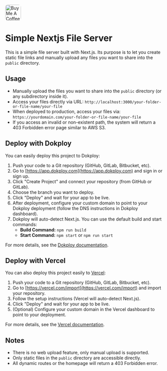 <a href="https://buymeacoffee.com/x45qN8k" target="_blank">
  <img src="https://cdn.buymeacoffee.com/buttons/v2/default-yellow.png" alt="Buy Me A Coffee" height="50" style="border-radius:8px" />
</a>

# Simple Nextjs File Server

This is a simple file server built with Next.js. Its purpose is to let you create static file links and manually upload any files you want to share into the `public` directory.

## Usage

- Manually upload the files you want to share into the `public` directory (or any subdirectory inside it).
- Access your files directly via URL: `http://localhost:3000/your-folder-or-file-name/your-file`
- When deployed to production, access your files via: `https://yourdomain.com/your-folder-or-file-name/your-file`
- If you access an invalid or non-existent path, the system will return a 403 Forbidden error page similar to AWS S3.

## Deploy with Dokploy

You can easily deploy this project to Dokploy:

1. Push your code to a Git repository (GitHub, GitLab, Bitbucket, etc).
2. Go to [https://app.dokploy.com](https://app.dokploy.com) and sign in or sign up.
3. Click "Create Project" and connect your repository (from GitHub or GitLab).
4. Choose the branch you want to deploy.
5. Click "Deploy" and wait for your app to be live.
6. After deployment, configure your custom domain to point to your Dokploy deployment (follow the DNS instructions in Dokploy dashboard).
7. Dokploy will auto-detect Next.js. You can use the default build and start commands:
   - **Build Command:** `npm run build`
   - **Start Command:** `npm start` or `npm run start`

For more details, see the [Dokploy documentation](https://docs.dokploy.com/).

## Deploy with Vercel

You can also deploy this project easily to [Vercel](https://vercel.com/):

1. Push your code to a Git repository (GitHub, GitLab, Bitbucket, etc).
2. Go to [https://vercel.com/import](https://vercel.com/import) and import your repository.
3. Follow the setup instructions (Vercel will auto-detect Next.js).
4. Click "Deploy" and wait for your app to be live.
5. (Optional) Configure your custom domain in the Vercel dashboard to point to your deployment.

For more details, see the [Vercel documentation](https://vercel.com/docs).

## Notes
- There is no web upload feature, only manual upload is supported.
- Only static files in the `public` directory are accessible directly.
- All dynamic routes or the homepage will return a 403 Forbidden error.
